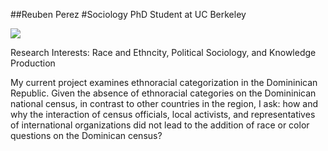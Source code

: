 ##Reuben Perez
#Sociology PhD Student at UC Berkeley

![](IMG_8430.JPG)

Research Interests: Race and Ethncity, Political Sociology, and Knowledge Production

My current project examines ethnoracial categorization in the Domininican Republic. Given the absence of ethnoracial categories on the Domininican national census, in contrast to other countries in the region, I ask: how and why the interaction of census officials, local activists, and representatives of international organizations did not lead to the addition of race or color questions on the Dominican census?


